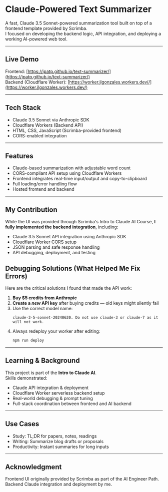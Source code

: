 # Claude-Powered Text Summarizer

A fast, Claude 3.5 Sonnet-powered summarization tool built on top of a frontend template provided by Scrimba.  
I focused on developing the backend logic, API integration, and deploying a working AI-powered web tool.

---

## Live Demo

Frontend: [https://jpatp.github.io/text-summarizer/](https://jpatp.github.io/text-summarizer/)  
Backend (Cloudflare Worker): [https://worker.jlgonzales.workers.dev//](https://worker.jlgonzales.workers.dev/)

---

## Tech Stack

- Claude 3.5 Sonnet via Anthropic SDK
- Cloudflare Workers (Backend API)
- HTML, CSS, JavaScript (Scrimba-provided frontend)
- CORS-enabled integration

---

## Features

- Claude-based summarization with adjustable word count
- CORS-compliant API setup using Cloudflare Workers
- Frontend integrates real-time input/output and copy-to-clipboard
- Full loading/error handling flow
- Hosted frontend and backend

---

## My Contribution

While the UI was provided through Scrimba's Intro to Claude AI Course, **I fully implemented the backend integration**, including:

- Claude 3.5 Sonnet API integration using Anthropic SDK
- Cloudflare Worker CORS setup
- JSON parsing and safe response handling
- API debugging, deployment, and testing


## Debugging Solutions (What Helped Me Fix Errors)

Here are the critical solutions I found that made the API work:

1. **Buy $5 credits from Anthropic**  
2. **Create a *new* API key** after buying credits — old keys might silently fail  
3. Use the correct model name:  
   ```text
   claude-3-5-sonnet-20240620. Do not use claude-3 or claude-7 as it will not work.
   ```
4. Always redeploy your worker after editing:
   ```bash
   npm run deploy
   ```

---

## Learning & Background

This project is part of the **Intro to Claude AI**.  
Skills demonstrated:

- Claude API integration & deployment
- Cloudflare Worker serverless backend setup
- Real-world debugging & prompt tuning
- Full-stack coordination between frontend and AI backend

---

## Use Cases

- Study: TL;DR for papers, notes, readings  
- Writing: Summarize blog drafts or proposals  
- Productivity: Instant summaries for long inputs

---

## Acknowledgment

Frontend UI originally provided by Scrimba as part of the AI Engineer Path.  
Backend Claude integration and deployment by me.
